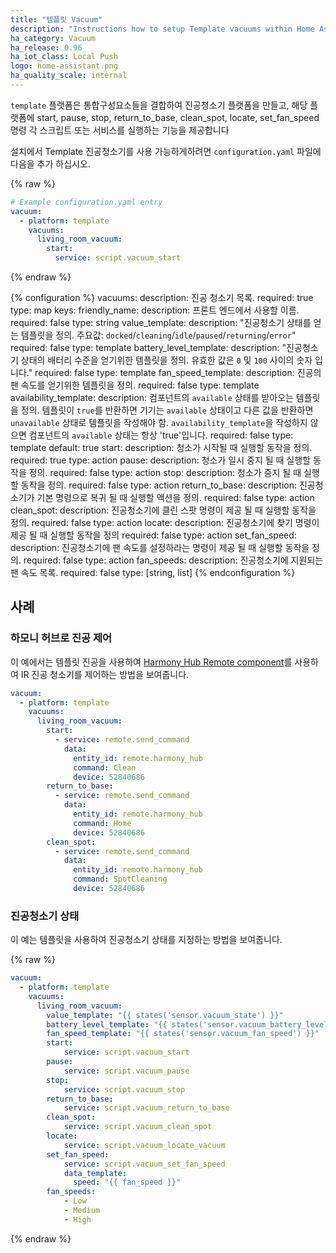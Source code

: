 ```yaml
---
title: "템플릿 Vacuum"
description: "Instructions how to setup Template vacuums within Home Assistant."
ha_category: Vacuum
ha_release: 0.96
ha_iot_class: Local Push
logo: home-assistant.png
ha_quality_scale: internal
---
```


`template` 플랫폼은 통합구성요소들을 결합하여 진공청소기 플랫폼을 만들고, 해당 플랫폼에 start, pause, stop, return_to_base, clean_spot, locate, set_fan_speed 명령 각 스크립트 또는 서비스를 실행하는 기능을 제공합니다 

설치에서 Template 진공청소기를 사용 가능하게하려면 `configuration.yaml` 파일에 다음을 추가 하십시오.

{% raw %}

```yaml
# Example configuration.yaml entry
vacuum:
  - platform: template
    vacuums:
      living_room_vacuum:
        start:
          service: script.vacuum_start
```

{% endraw %}

{% configuration %}
  vacuums:
    description: 진공 청소기 목록.
    required: true
    type: map
    keys:
      friendly_name:
        description: 프론트 엔드에서 사용할 이름.
        required: false
        type: string
      value_template:
        description: "진공청소기 상태를 얻는 템플릿을 정의. 주요값: `docked`/`cleaning`/`idle`/`paused`/`returning`/`error`"
        required: false
        type: template
      battery_level_template:
        description: "진공청소기 상태의 배터리 수준을 얻기위한 템플릿을 정의. 유효한 값은 `0` 및 `100` 사이의 숫자 입니다."
        required: false
        type: template
      fan_speed_template:
        description: 진공의 팬 속도를 얻기위한 템플릿을 정의.
        required: false
        type: template
      availability_template:
        description: 컴포넌트의 `available` 상태를 받아오는 템플릿을 정의. 템플릿이 `true`를 반환하면 기기는 `available` 상태이고 다른 값을 반환하면 `unavailable` 상태로 템플릿을 작성해야 함. `availability_template`을 작성하지 않으면 컴포넌트의 `available` 상태는 항상 'true'입니다.
        required: false
        type: template
        default: true
      start:
        description: 청소가 시작될 때 실행할 동작을 정의.
        required: true
        type: action
      pause:
        description: 청소가 일시 중지 될 때 실행할 동작을 정의.
        required: false
        type: action
      stop:
        description: 청소가 중지 될 때 실행할 동작을 정의.
        required: false
        type: action
      return_to_base:
        description: 진공청소기가 기본 명령으로 복귀 될 때 실행할 액션을 정의.
        required: false
        type: action
      clean_spot:
        description: 진공청소기에 클린 스팟 명령이 제공 될 때 실행할 동작을 정의.
        required: false
        type: action
      locate:
        description: 진공청소기에 찾기 명령이 제공 될 때 실행할 동작을 정의
        required: false
        type: action
      set_fan_speed:
        description: 진공청소기에 팬 속도를 설정하라는 명령이 제공 될 때 실행할 동작을 정의.
        required: false
        type: action
      fan_speeds:
        description: 진공청소기에 지원되는 팬 속도 목록.
        required: false
        type: [string, list]
{% endconfiguration %}

## 사례 

### 하모니 허브로 진공 제어

이 예에서는 템플릿 진공을 사용하여 [Harmony Hub Remote component](/integrations/harmony)를 사용하여 IR 진공 청소기를 제어하는 ​​방법을 보여줍니다. 

```yaml
vacuum:
  - platform: template
    vacuums:
      living_room_vacuum:
        start:
          - service: remote.send_command
            data:
              entity_id: remote.harmony_hub
              command: Clean
              device: 52840686
        return_to_base:
          - service: remote.send_command
            data:
              entity_id: remote.harmony_hub
              command: Home
              device: 52840686
        clean_spot:
          - service: remote.send_command
            data:
              entity_id: remote.harmony_hub
              command: SpotCleaning
              device: 52840686
```

### 진공청소기 상태 

이 예는 템플릿을 사용하여 진공청소기 상태를 지정하는 방법을 보여줍니다.

{% raw %}

```yaml
vacuum:
  - platform: template
    vacuums:
      living_room_vacuum:
        value_template: "{{ states('sensor.vacuum_state') }}"
        battery_level_template: "{{ states('sensor.vacuum_battery_level')|int }}"
        fan_speed_template: "{{ states('sensor.vacuum_fan_speed') }}"
        start:
            service: script.vacuum_start
        pause:
            service: script.vacuum_pause
        stop:
            service: script.vacuum_stop
        return_to_base:
            service: script.vacuum_return_to_base
        clean_spot:
            service: script.vacuum_clean_spot
        locate:
            service: script.vacuum_locate_vacuum
        set_fan_speed:
            service: script.vacuum_set_fan_speed
            data_template:
              speed: "{{ fan_speed }}"
        fan_speeds:
            - Low
            - Medium
            - High
```

{% endraw %}
